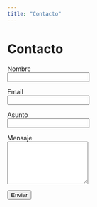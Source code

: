 ```yaml
---
title: "Contacto"
---
```


# Contacto

<form name="contact" method="POST" data-netlify="true">
  <input type="hidden" name="form-name" value="contact">
  <p><label>Nombre<br><input type="text" name="name" required></label></p>
  <p><label>Email<br><input type="email" name="email" required></label></p>
  <p><label>Asunto<br><input type="text" name="subject"></label></p>
  <p><label>Mensaje<br><textarea name="message" rows="6" required></textarea></label></p>
  <p><button type="submit">Enviar</button></p>
</form>
